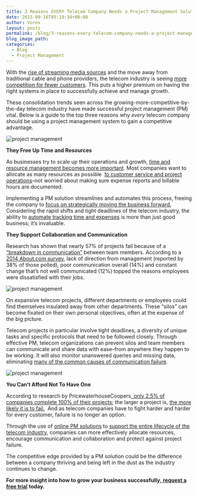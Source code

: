 ```yaml
---
title: 3 Reasons EVERY Telecom Company Needs a Project Management Solution
date: 2015-09-16T05:19:34+00:00
author: Vorex
layout: posts
permalink: /blog/3-reasons-every-telecom-company-needs-a-project-management-solution/
blog_image_path:
categories:
  - Blog
  - Project Management
---
```

With the [rise of streaming media sources](http://www.forbes.com/sites/larrymagid/2013/03/19/households-abandoning-cable-and-satellite-for-streaming/) and the move away from traditional cable and phone providers, the telecom industry is seeing [more competition for fewer customers](http://www.vorex.com/business-management-and-erp-address-telecoms-top-trends-of-2015/). This puts a higher premium on having the right systems in place to successfully achieve and manage growth.<!--more-->

These consolidation trends seen across the growing-more-competitive-by-the-day telecom industry have made successful project management (PM) vital. Below is a guide to the top three reasons why _every_ telecom company should be using a project management system to gain a competitive advantage.

![project management](https://media.giphy.com/media/14r1g3XqTAsTM4/giphy.gif)

**They Free Up Time and Resources**

As businesses try to scale up their operations and growth, [time and resource management becomes more important](http://www.vorex.com/agency-challenges-scaling-project-management/). Most companies want to allocate as many resources as possible  [to customer service and project operations](http://www.techrepublic.com/article/the-keys-to-resource-allocation/)&#8211;not worried about making sure expense reports and billable hours are documented.

Implementing a PM solution streamlines and automates this process, freeing the company to [focus on strategically moving the business forward.](http://www.vorex.com/media/vorex-launches-erp-and-business-management-solution-for-telecom-companies-improving-operations-and-efficiency-on-one-single-platform/) Considering the rapid shifts and tight deadlines of the telecom industry, the ability to [automate tracking time and expenses](http://cewilsonconsulting.com/7-smart-tips-effective-time-tracking/) is more than just good business; it&#8217;s invaluable.

**They Support Collaboration and Communication**

<span style="font-weight: 400;">Research has shown that nearly 57% of projects fail because of a</span> [<span style="font-weight: 400;">&#8220;breakdown in communication&#8221;</span>](http://www.it-cortex.com/Stat_Failure_Cause.htm) between team members. According to a [2014 About.com survey](http://axerosolutions.com/articles/employee-engagement/139/communicate), lack of direction from management (reported by 38% of those polled), poor communication overall (14%) and constant change that&#8217;s not well communicated (12%) topped the reasons employees were dissatisfied with their jobs.

![project management](https://media.giphy.com/media/g6Z4WmiScM3sI/giphy.gif)

On expansive telecom projects, different departments or employees could find themselves insulated away from other departments. These &#8220;silos&#8221; can become fixated on their own personal objectives, often at the expense of the big picture.

Telecom projects in particular involve tight deadlines, a diversity of unique tasks and specific protocols that need to be followed closely. Through effective PM, telecom organizations can prevent silos and team members can communicate and share data with ease&#8211;from anywhere they happen to be working. It will also monitor unanswered queries and missing data, eliminating [many of the common causes of communication failure](http://www.businessnewsdaily.com/7954-business-communication-failures.html).

![project management](https://media.giphy.com/media/dtBi0s3hndz7q/giphy.gif)

**You Can&#8217;t Afford Not To Have One**

According to research by PricewaterhouseCoopers[, only 2.5% of companies complete 100% of their projects](http://www.gallup.com/businessjournal/152429/cost-bad-project-management.aspx); the larger a project is, [the more likely it is to fail.](http://www.unanet.com/content/project-success-rates-%E2%80%93-progress-over-time-maturity-and-tools-matter)  And as telecom companies have to fight harder and harder for every customer, failure is no longer an option.

Through the use of [online PM solutions](http://www.vorex.com/product/online-project-management/) to [support the entire lifecycle of the telecom industry](http://www.vorex.com/media/vorex-launches-erp-and-business-management-solution-for-telecom-companies-improving-operations-and-efficiency-on-one-single-platform/), companies can more effectively allocate resources, encourage communication and collaboration and protect against project failure.

The competitive edge provided by a PM solution could be the difference between a company thriving and being left in the dust as the industry continues to change.

**For more insight into how to grow your business successfully,**[ **request a free trial**](http://www.vorex.com/free-trial/) **today.**

